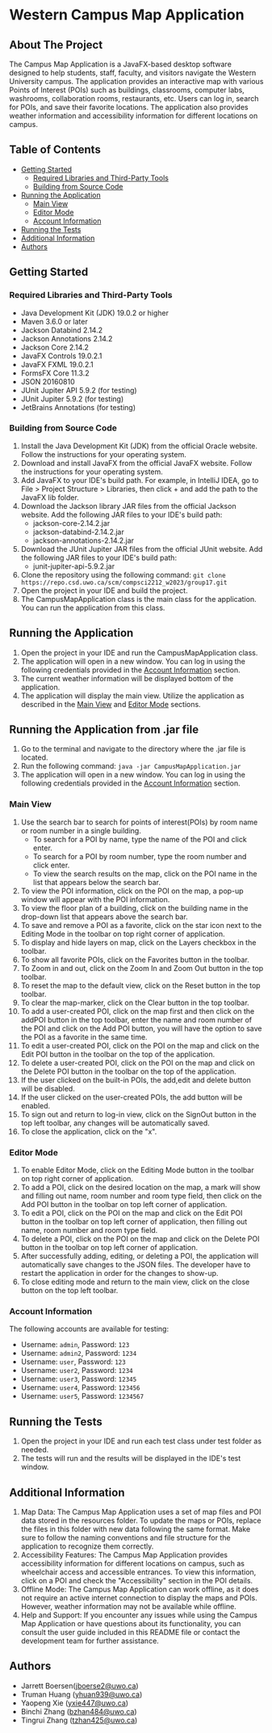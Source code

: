 # Western Campus Map Application
## About The Project
The Campus Map Application is a JavaFX-based desktop software designed to help students, staff, faculty, and visitors navigate the Western University campus. The application provides an interactive map with various Points of Interest (POIs) such as buildings, classrooms, computer labs, washrooms, collaboration rooms, restaurants, etc. Users can log in, search for POIs, and save their favorite locations. The application also provides weather information and accessibility information for different locations on campus.

## Table of Contents
- [Getting Started](#getting-started)
    - [Required Libraries and Third-Party Tools](#required-libraries-and-third-party-tools)
    - [Building from Source Code](#building-from-source-code)
- [Running the Application](#running-the-application)
    - [Main View](#main-view)
    - [Editor Mode](#editor-mode)
    - [Account Information](#account-information)
- [Running the Tests](#running-the-tests)
- [Additional Information](#additional-information)
- [Authors](#authors)

## Getting Started

### Required Libraries and Third-Party Tools
- Java Development Kit (JDK) 19.0.2 or higher
- Maven 3.6.0 or later
- Jackson Databind 2.14.2
- Jackson Annotations 2.14.2
- Jackson Core 2.14.2
- JavaFX Controls 19.0.2.1
- JavaFX FXML 19.0.2.1
- FormsFX Core 11.3.2
- JSON 20160810
- JUnit Jupiter API 5.9.2 (for testing)
- JUnit Jupiter 5.9.2 (for testing)
- JetBrains Annotations (for testing)

### Building from Source Code
1.  Install the Java Development Kit (JDK) from the official Oracle website. Follow the instructions for your operating system.
2.  Download and install JavaFX from the official JavaFX website. Follow the instructions for your operating system.
3.  Add JavaFX to your IDE's build path. For example, in IntelliJ IDEA, go to File > Project Structure > Libraries, then click + and add the path to the JavaFX lib folder.
4. Download the Jackson library JAR files from the official Jackson website. Add the following JAR files to your IDE's build path:
    - jackson-core-2.14.2.jar
    - jackson-databind-2.14.2.jar
    - jackson-annotations-2.14.2.jar
5. Download the JUnit Jupiter JAR files from the official JUnit website. Add the following JAR files to your IDE's build path:
    - junit-jupiter-api-5.9.2.jar
6. Clone the repository using the following command:
   `git clone https://repo.csd.uwo.ca/scm/compsci2212_w2023/group17.git`
7. Open the project in your IDE and build the project.
8. The CampusMapApplication class is the main class for the application. You can run the application from this class.

## Running the Application
1. Open the project in your IDE and run the CampusMapApplication class.
2. The application will open in a new window. You can log in using the following credentials provided in the [Account Information](#account-information) section.
3. The current weather information will be displayed bottom of the application.
4. The application will display the main view. Utilize the application as described in the [Main View](#main-view) and [Editor Mode](#editor-mode) sections.

## Running the Application from .jar file
1. Go to the terminal and navigate to the directory where the .jar file is located.
2. Run the following command:
   `java -jar CampusMapApplication.jar`
3. The application will open in a new window. You can log in using the following credentials provided in the [Account Information](#account-information) section.


### Main View
1. Use the search bar to search for points of interest(POIs) by room name or room number in a single building.
    - To search for a POI by name, type the name of the POI and click enter.
    - To search for a POI by room number, type the room number and click enter.
    - To view the search results on the map, click on the POI name in the list that appears below the search bar.
2. To view the POI information, click on the POI on the map, a pop-up window will appear with the POI information.
3. To view the floor plan of a building, click on the building name in the drop-down list that appears above the search bar.
4. To save and remove a POI as a favorite, click on the star icon next to the Editing Mode in the toolbar on top right corner of application.
5. To display and hide layers on map, click on the Layers checkbox in the toolbar.
6. To show all favorite POIs, click on the Favorites button in the toolbar.
7. To Zoom in and out, click on the Zoom In and Zoom Out button in the top toolbar.
8. To reset the map to the default view, click on the Reset button in the top toolbar.
9. To clear the map-marker, click on the Clear button in the top toolbar.
10. To add a user-created POI, click on the map first and then click on the addPOI button in the top toolbar, enter the name and room number of the POI and click on the Add POI button, you will have the option to save the POI as a favorite in the same time.
11. To edit a user-created POI, click on the POI on the map and click on the Edit POI button in the toolbar on the top of the application.
12. To delete a user-created POI, click on the POI on the map and click on the Delete POI button in the toolbar on the top of the application.
13. If the user clicked on the built-in POIs, the add,edit and delete button will be disabled.
14. If the user clicked on the user-created POIs, the add button will be enabled.
15. To sign out and return to log-in view, click on the SignOut button in the top left toolbar, any changes will be automatically saved.
16. To close the application, click on the "x".


### Editor Mode
1. To enable Editor Mode, click on the Editing Mode button in the toolbar on top right corner of application.
2. To add a POI, click on the desired location on the map, a mark will show and filling out name, room number and room type field, then click on the Add POI button in the toolbar on top left corner of application.
3. To edit a POI, click on the POI on the map and click on the Edit POI button in the toolbar on top left corner of application, then filling out name, room number and room type field.
4. To delete a POI, click on the POI on the map and click on the Delete POI button in the toolbar on top left corner of application.
5. After successfully adding, editing, or deleting a POI, the application will automatically save changes to the JSON files. The developer have to restart the application in order for the changes to show-up.
6. To close editing mode and return to the main view, click on the close button on the top left toolbar.

### Account Information
The following accounts are available for testing:
- Username: `admin`, Password: `123`
- Username: `admin2`, Password: `1234`
- Username: `user`, Password: `123`
- Username: `user2`, Password: `1234`
- Username: `user3`, Password: `12345`
- Username: `user4`, Password: `123456`
- Username: `user5`, Password: `1234567`

## Running the Tests
1. Open the project in your IDE and run each test class under test folder as needed.
2. The tests will run and the results will be displayed in the IDE's test window.

## Additional Information
1. Map Data: The Campus Map Application uses a set of map files and POI data stored in the resources folder. To update the maps or POIs, replace the files in this folder with new data following the same format. Make sure to follow the naming conventions and file structure for the application to recognize them correctly.
2. Accessibility Features: The Campus Map Application provides accessibility information for different locations on campus, such as wheelchair access and accessible entrances. To view this information, click on a POI and check the "Accessibility" section in the POI details.
3. Offline Mode: The Campus Map Application can work offline, as it does not require an active internet connection to display the maps and POIs. However, weather information may not be available while offline.
4. Help and Support: If you encounter any issues while using the Campus Map Application or have questions about its functionality, you can consult the user guide included in this README file or contact the development team for further assistance.

## Authors
- Jarrett Boersen(jboerse2@uwo.ca)
- Truman Huang (yhuan939@uwo.ca)
- Yaopeng Xie (yxie447@uwo.ca)
- Binchi Zhang (bzhan484@uwo.ca)
- Tingrui Zhang (tzhan425@uwo.ca)












